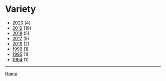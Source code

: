 # Variety

  * [2020](./variety-2020.md/) (4)
  * [2019](./variety-2019.md/) (19)
  * [2018](./variety-2018.md/) (5)
  * [2017](./variety-2017.md/) (5)
  * [2016](./variety-2016.md/) (2)
  * [1999](./variety-1999.md/) (1)
  * [1995](./variety-1995.md/) (1)
  * [1994](./variety-1994.md/) (1)

----

[Home](../)
